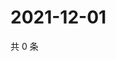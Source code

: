 # 2021-12-01

共 0 条

<!-- BEGIN WEIBO -->
<!-- 最后更新时间 Wed Dec 01 2021 22:13:39 GMT+0800 (China Standard Time) -->

<!-- END WEIBO -->
